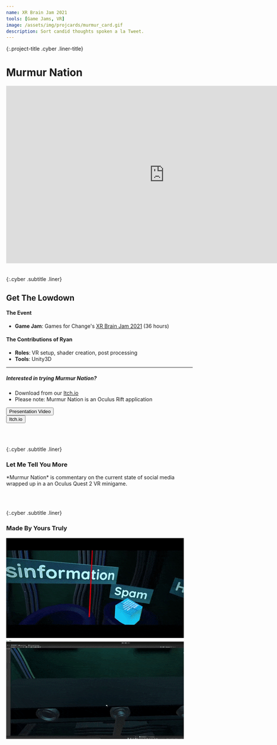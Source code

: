 ```yaml
---
name: XR Brain Jam 2021
tools: [Game Jams, VR]
image: /assets/img/projcards/murmur_card.gif
description: Sort candid thoughts spoken a la Tweet.
---
```


<link rel="stylesheet" href="../assets/css/mystyle.css">
<link rel="stylesheet" href="../assets/css/hoverimg.css">
<link rel="stylesheet" href="../assets/css/lightbox.css">

{:.project-title .cyber .liner-title}
# Murmur Nation

<div class="flex-container">
    <div class="flex-child vertical-center">
        <iframe width="854" height="480" class="pixel-div-enclose" src="https://www.youtube.com/embed/CfX7JOvyvUA" title="YouTube video player" frameborder="0" allow="accelerometer; autoplay; clipboard-write; encrypted-media; gyroscope; picture-in-picture" allowfullscreen></iframe>
    </div>
</div>

<br>

{:.cyber .subtitle .liner}
## Get The Lowdown
<div class="pixel-div">
    <h4 class="cyber info-subtitle">The Event</h4>
    <ul>
        <li><strong>Game Jam</strong>: Games for Change's <a href="https://itch.io/jam/xr-brain-jam/rate/1104487">XR Brain Jam 2021</a> (36 hours)</li>
    </ul>
    <h4 class="cyber info-subtitle">The Contributions of Ryan</h4>
    <ul>
        <li><strong>Roles</strong>: VR setup, shader creation, post processing</li>
        <li><strong>Tools</strong>: Unity3D</li>
    </ul>
    <hr class="inner-hr">
    <h5 class="cyber info-subtitle">Interested in trying Murmur Nation?</h5>
    <ul>
        <li>Download from our <a href="https://itch.io/jam/xr-brain-jam/rate/1104487">Itch.io</a></li>
        <li>Please note: Murmur Nation is an Oculus Rift application</li>
    </ul>
</div>

<div class="flex-container">
    <div class="flex-child vertical-center">
        <a class="no-underline" href="https://www.youtube.com/watch?v=shToU-18rn0">
            <button class="btn">
            <span class="btn__content">Presentation Video</span>
            <span class="btn__glitch"></span>
            </button>
        </a>
    </div>
    <div class="flex-child vertical-center">
        <a class="no-underline" href="https://xrbrain.itch.io/murmur-nation">
            <button class="btn">
            <span class="btn__content">Itch.io</span>
            <span class="btn__glitch"></span>
            </button>
        </a>
    </div>
</div>

<br><br>

{:.cyber .subtitle .liner}
### Let Me Tell You More
<div class="pixel-div">
    <p>
        *Murmur Nation* is commentary on the current state of social media wrapped up in a an Oculus Quest 2 VR minigame.
    </p>
</div>

<br><br>

{:.cyber .subtitle .liner}
### Made By Yours Truly
<div class="pixel-div">
    <div class="flex-container">
        <div class="flex-child vertical-center">
            <a class="no-underline" href="../assets/img/projects/murmur/mn1.gif" data-lightbox="roadtrip">
                <img class="hover cropped" src="../assets/img/projects/murmur/mn1.gif">
            </a>
        </div>
        <!-- <div class="flex-child vertical-center">
            <a class="no-underline" href="../assets/img/projects/murmur/mn2.gif" data-lightbox="roadtrip">
                <img class="hover cropped" src="../assets/img/projects/murmur/mn2.gif">
            </a>
        </div> -->
        <div class="flex-child vertical-center">
            <a class="no-underline" href="../assets/img/projects/murmur/mn3.gif" data-lightbox="roadtrip">
                <img class="hover cropped" src="../assets/img/projects/murmur/mn3.gif">
            </a>
        </div>
    </div>
</div>
<br>